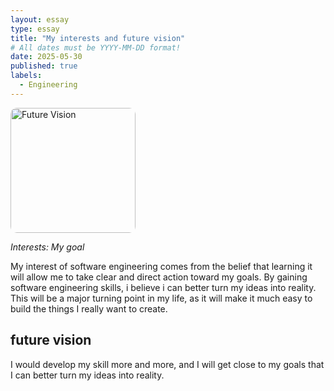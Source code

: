 ```yaml
---
layout: essay
type: essay
title: "My interests and future vision"
# All dates must be YYYY-MM-DD format!
date: 2025-05-30
published: true
labels:
  - Engineering
---
```


<img src="../img/futurevision2.jpg" 
     style="width: 200px; border-radius: 10px;" 
     class="float-start pe-4" 
     alt="Future Vision">


*Interests: My goal*

My interest of software engineering comes from the belief that learning it will allow me to take clear and direct action toward my goals. By gaining software engineering skills, i believe i can better turn my ideas into reality. This will be a major turning point in my life, as it will make it much easy to build the things I really want to create.

## future vision

I would develop my skill more and more, and I will get close to my goals that I can better turn my ideas into reality.

